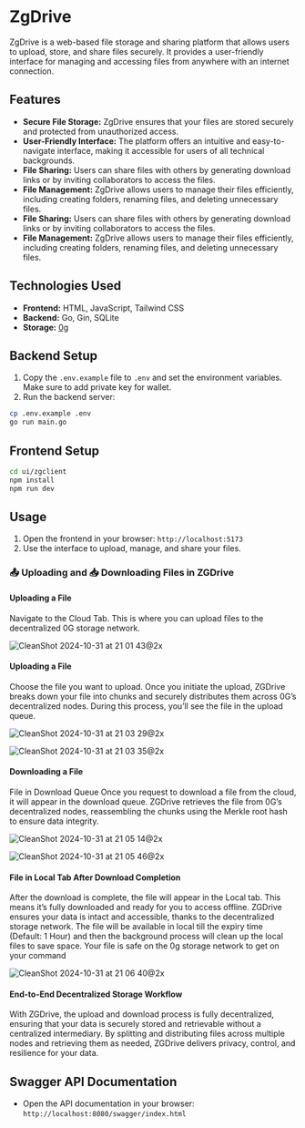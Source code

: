# ZgDrive

ZgDrive is a web-based file storage and sharing platform that allows users to upload, store, and share files securely. It provides a user-friendly interface for managing and accessing files from anywhere with an internet connection.

## Features

- **Secure File Storage:** ZgDrive ensures that your files are stored securely and protected from unauthorized access.
- **User-Friendly Interface:** The platform offers an intuitive and easy-to-navigate interface, making it accessible for users of all technical backgrounds.
- **File Sharing:** Users can share files with others by generating download links or by inviting collaborators to access the files.
- **File Management:** ZgDrive allows users to manage their files efficiently, including creating folders, renaming files, and deleting unnecessary files.
- **File Sharing:** Users can share files with others by generating download links or by inviting collaborators to access the files.
- **File Management:** ZgDrive allows users to manage their files efficiently, including creating folders, renaming files, and deleting unnecessary files.

## Technologies Used

- **Frontend:** HTML, JavaScript, Tailwind CSS
- **Backend:** Go, Gin, SQLite
- **Storage:** [0g](https://0g.ai)

## Backend Setup

1. Copy the `.env.example` file to `.env` and set the environment variables. Make sure to add private key for wallet.
2. Run the backend server:

```bash
cp .env.example .env
go run main.go
```

## Frontend Setup

```bash
cd ui/zgclient
npm install
npm run dev
```

## Usage

1. Open the frontend in your browser: `http://localhost:5173`
2. Use the interface to upload, manage, and share your files.

### 📤 Uploading and 📥 Downloading Files in ZGDrive

#### Uploading a File
Navigate to the Cloud Tab. This is where you can upload files to the decentralized 0G storage network.

![CleanShot 2024-10-31 at 21 01 43@2x](https://github.com/user-attachments/assets/0f70701a-619f-4189-a03f-5d4a9ecee634)


#### Uploading a File
Choose the file you want to upload. Once you initiate the upload, ZGDrive breaks down your file into chunks and securely distributes them across 0G’s decentralized nodes. During this process, you’ll see the file in the upload queue.

![CleanShot 2024-10-31 at 21 03 29@2x](https://github.com/user-attachments/assets/c08c7e20-0ca2-44c6-ba1a-36afb58f92b0)

![CleanShot 2024-10-31 at 21 03 35@2x](https://github.com/user-attachments/assets/e2843785-2407-4af9-b108-699f050f8b23)


#### Downloading a File
File in Download Queue
Once you request to download a file from the cloud, it will appear in the download queue. ZGDrive retrieves the file from 0G’s decentralized nodes, reassembling the chunks using the Merkle root hash to ensure data integrity.

![CleanShot 2024-10-31 at 21 05 14@2x](https://github.com/user-attachments/assets/0b7675d7-dbd2-419e-b03d-5c219be1802b)

![CleanShot 2024-10-31 at 21 05 46@2x](https://github.com/user-attachments/assets/1f124934-9064-4b42-b68e-3a6361db371e)


#### File in Local Tab After Download Completion
After the download is complete, the file will appear in the Local tab. This means it’s fully downloaded and ready for you to access offline. ZGDrive ensures your data is intact and accessible, thanks to the decentralized storage network. The file will be available in local till the expiry time (Default: 1 Hour) and then the background process will clean up the local files to save space. Your file is safe on the 0g storage network to get on your command

![CleanShot 2024-10-31 at 21 06 40@2x](https://github.com/user-attachments/assets/7fe5aa11-c5a4-4099-afae-de2dcc1acb54)


#### End-to-End Decentralized Storage Workflow
With ZGDrive, the upload and download process is fully decentralized, ensuring that your data is securely stored and retrievable without a centralized intermediary. By splitting and distributing files across multiple nodes and retrieving them as needed, ZGDrive delivers privacy, control, and resilience for your data.

## Swagger API Documentation

- Open the API documentation in your browser: `http://localhost:8080/swagger/index.html`
